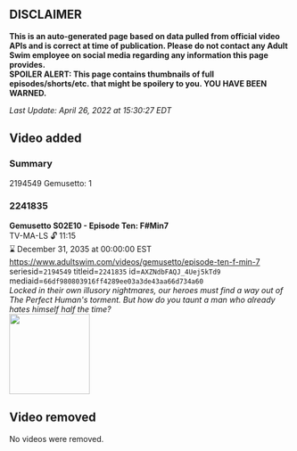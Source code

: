 ## DISCLAIMER
**This is an auto-generated page based on data pulled from official video APIs and is correct at time of publication. Please do not contact any Adult Swim employee on social media regarding any information this page provides.**  
**SPOILER ALERT: This page contains thumbnails of full episodes/shorts/etc. that might be spoilery to you. YOU HAVE BEEN WARNED.**  

_Last Update: April 26, 2022 at 15:30:27 EDT_
## Video added
### Summary
2194549 Gemusetto: 1  
### 2241835
**Gemusetto S02E10 - Episode Ten: F#Min7**  
TV-MA-LS 🔓 11:15  
⌛ December 31, 2035 at 00:00:00 EST  
https://www.adultswim.com/videos/gemusetto/episode-ten-f-min-7  
seriesid=`2194549` titleid=`2241835` id=`AXZNdbFAQJ_4Uej5kTd9` mediaid=`66df980803916ff4289ee03a3de43aa66d734a60`  
_Locked in their own illusory nightmares, our heroes must find a way out of The Perfect Human's torment. But how do you taunt a man who already hates himself half the time?_  
<a href="https://media.cdn.adultswim.com/uploads/20201210/thumbnails/2_201210112245-GSMP_210_dup-20201202.jpg"><img src="https://media.cdn.adultswim.com/uploads/20201210/thumbnails/2_201210112245-GSMP_210_dup-20201202.jpg" height="144px" /></a>
## Video removed
No videos were removed.  
